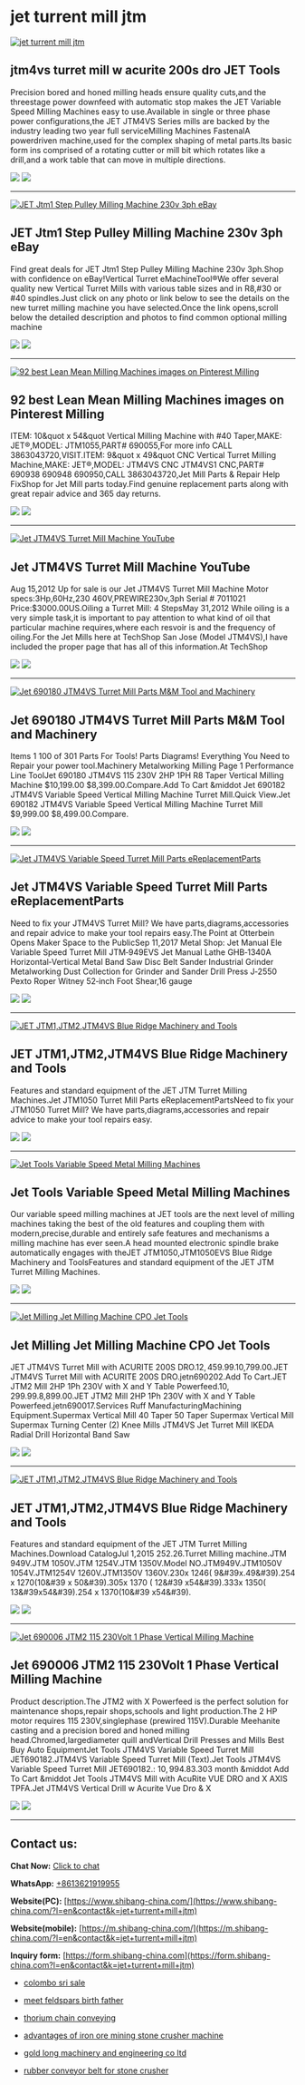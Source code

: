 # jet turrent mill jtm

<a href="https://swt.shibang-china.com/?l=en&img&k=jet+turrent+mill+jtm" target="_blank">![jet turrent mill jtm](http://static.shibang-china.com/all-800x300/958.jpg)</a>

## jtm4vs turret mill w acurite 200s dro JET Tools
Precision bored and honed milling heads ensure quality cuts,and the threestage power downfeed with automatic stop makes the JET Variable Speed Milling Machines easy to use.Available in single or three phase power configurations,the JET JTM4VS Series mills are backed by the industry leading two year full serviceMilling Machines FastenalA powerdriven machine,used for the complex shaping of metal parts.Its basic form ins comprised of a rotating cutter or mill bit which rotates like a drill,and a work table that can move in multiple directions.


<a href="https://whatsapp.shibangsoft.com/WhatsApp.php" target="_blank" title="WhatsApp">![](http://static.shibang-china.com/icon/whatsapp.png)</a> <a href="https://swt.shibang-china.com/?l=en&icon&k=jet+turrent+mill+jtm" target="_blank">![](http://static.shibang-china.com/icon/chat-en.png)</a>

---

<a href="https://swt.shibang-china.com/?l=en&img&k=jet+turrent+mill+jtm" target="_blank">![JET Jtm1 Step Pulley Milling Machine 230v 3ph eBay](http://static.shibang-china.com/all-800x300/158.jpg)</a>

## JET Jtm1 Step Pulley Milling Machine 230v 3ph eBay
Find great deals for JET Jtm1 Step Pulley Milling Machine 230v 3ph.Shop with confidence on eBay!Vertical Turret eMachineTool®We offer several quality new Vertical Turret Mills with various table sizes and in R8,#30 or #40 spindles.Just click on any photo or link below to see the details on the new turret milling machine you have selected.Once the link opens,scroll below the detailed description and photos to find common optional milling machine


<a href="https://whatsapp.shibangsoft.com/WhatsApp.php" target="_blank" title="WhatsApp">![](http://static.shibang-china.com/icon/whatsapp.png)</a> <a href="https://swt.shibang-china.com/?l=en&icon&k=jet+turrent+mill+jtm" target="_blank">![](http://static.shibang-china.com/icon/chat-en.png)</a>

---

<a href="https://swt.shibang-china.com/?l=en&img&k=jet+turrent+mill+jtm" target="_blank">![92 best Lean Mean Milling Machines images on Pinterest Milling](http://static.shibang-china.com/all-800x300/763.jpg)</a>

## 92 best Lean Mean Milling Machines images on Pinterest Milling
ITEM: 10&quot x 54&quot Vertical Milling Machine with #40 Taper,MAKE: JET®,MODEL: JTM1055,PART# 690055,For more info CALL 3863043720,VISIT.ITEM: 9&quot x 49&quot CNC Vertical Turret Milling Machine,MAKE: JET®,MODEL: JTM4VS CNC JTM4VS1 CNC,PART# 690938 690948 690950,CALL 3863043720,Jet Mill Parts & Repair Help FixShop for Jet Mill parts today.Find genuine replacement parts along with great repair advice and 365 day returns.


<a href="https://whatsapp.shibangsoft.com/WhatsApp.php" target="_blank" title="WhatsApp">![](http://static.shibang-china.com/icon/whatsapp.png)</a> <a href="https://swt.shibang-china.com/?l=en&icon&k=jet+turrent+mill+jtm" target="_blank">![](http://static.shibang-china.com/icon/chat-en.png)</a>

---

<a href="https://swt.shibang-china.com/?l=en&img&k=jet+turrent+mill+jtm" target="_blank">![Jet JTM4VS Turret Mill Machine YouTube](http://static.shibang-china.com/all-800x300/815.jpg)</a>

## Jet JTM4VS Turret Mill Machine YouTube
Aug 15,2012 Up for sale is our Jet JTM4VS Turret Mill Machine Motor specs:3Hp,60Hz,230 460V,PREWIRE230v,3ph Serial # 7011021 Price:$3000.00US.Oiling a Turret Mill: 4 StepsMay 31,2012 While oiling is a very simple task,it is important to pay attention to what kind of oil that particular machine requires,where each resvoir is and the frequency of oiling.For the Jet Mills here at TechShop San Jose (Model JTM4VS),I have included the proper page that has all of this information.At TechShop


<a href="https://whatsapp.shibangsoft.com/WhatsApp.php" target="_blank" title="WhatsApp">![](http://static.shibang-china.com/icon/whatsapp.png)</a> <a href="https://swt.shibang-china.com/?l=en&icon&k=jet+turrent+mill+jtm" target="_blank">![](http://static.shibang-china.com/icon/chat-en.png)</a>

---

<a href="https://swt.shibang-china.com/?l=en&img&k=jet+turrent+mill+jtm" target="_blank">![Jet 690180 JTM4VS Turret Mill Parts M&M Tool and Machinery](http://static.shibang-china.com/all-800x300/715.jpg)</a>

## Jet 690180 JTM4VS Turret Mill Parts M&M Tool and Machinery
Items 1 100 of 301 Parts For Tools! Parts Diagrams! Everything You Need to Repair your power tool.Machinery Metalworking Milling Page 1 Performance Line ToolJet 690180 JTM4VS 115 230V 2HP 1PH R8 Taper Vertical Milling Machine $10,199.00 $8,399.00.Compare.Add To Cart &middot Jet 690182 JTM4VS Variable Speed Vertical Milling Machine Turret Mill.Quick View.Jet 690182 JTM4VS Variable Speed Vertical Milling Machine Turret Mill $9,999.00 $8,499.00.Compare.


<a href="https://whatsapp.shibangsoft.com/WhatsApp.php" target="_blank" title="WhatsApp">![](http://static.shibang-china.com/icon/whatsapp.png)</a> <a href="https://swt.shibang-china.com/?l=en&icon&k=jet+turrent+mill+jtm" target="_blank">![](http://static.shibang-china.com/icon/chat-en.png)</a>

---

<a href="https://swt.shibang-china.com/?l=en&img&k=jet+turrent+mill+jtm" target="_blank">![Jet JTM4VS Variable Speed Turret Mill Parts eReplacementParts](http://static.shibang-china.com/all-800x300/145.jpg)</a>

## Jet JTM4VS Variable Speed Turret Mill Parts eReplacementParts
Need to fix your JTM4VS Turret Mill? We have parts,diagrams,accessories and repair advice to make your tool repairs easy.The Point at Otterbein Opens Maker Space to the PublicSep 11,2017 Metal Shop: Jet Manual Ele Variable Speed Turret Mill JTM‐949EVS Jet Manual Lathe GHB‐1340A Horizontal‐Vertical Metal Band Saw Disc Belt Sander Industrial Grinder Metalworking Dust Collection for Grinder and Sander Drill Press J‐2550 Pexto Roper Witney 52‐inch Foot Shear,16 gauge


<a href="https://whatsapp.shibangsoft.com/WhatsApp.php" target="_blank" title="WhatsApp">![](http://static.shibang-china.com/icon/whatsapp.png)</a> <a href="https://swt.shibang-china.com/?l=en&icon&k=jet+turrent+mill+jtm" target="_blank">![](http://static.shibang-china.com/icon/chat-en.png)</a>

---

<a href="https://swt.shibang-china.com/?l=en&img&k=jet+turrent+mill+jtm" target="_blank">![JET JTM1,JTM2,JTM4VS Blue Ridge Machinery and Tools](http://static.shibang-china.com/all-800x300/1409.jpg)</a>

## JET JTM1,JTM2,JTM4VS Blue Ridge Machinery and Tools
Features and standard equipment of the JET JTM Turret Milling Machines.Jet JTM1050 Turret Mill Parts eReplacementPartsNeed to fix your JTM1050 Turret Mill? We have parts,diagrams,accessories and repair advice to make your tool repairs easy.


<a href="https://whatsapp.shibangsoft.com/WhatsApp.php" target="_blank" title="WhatsApp">![](http://static.shibang-china.com/icon/whatsapp.png)</a> <a href="https://swt.shibang-china.com/?l=en&icon&k=jet+turrent+mill+jtm" target="_blank">![](http://static.shibang-china.com/icon/chat-en.png)</a>

---

<a href="https://swt.shibang-china.com/?l=en&img&k=jet+turrent+mill+jtm" target="_blank">![Jet Tools Variable Speed Metal Milling Machines](http://static.shibang-china.com/all-800x300/1429.jpg)</a>

## Jet Tools Variable Speed Metal Milling Machines
Our variable speed milling machines at JET tools are the next level of milling machines taking the best of the old features and coupling them with modern,precise,durable and entirely safe features and mechanisms a milling machine has ever seen.A head mounted electronic spindle brake automatically engages with theJET JTM1050,JTM1050EVS Blue Ridge Machinery and ToolsFeatures and standard equipment of the JET JTM Turret Milling Machines.


<a href="https://whatsapp.shibangsoft.com/WhatsApp.php" target="_blank" title="WhatsApp">![](http://static.shibang-china.com/icon/whatsapp.png)</a> <a href="https://swt.shibang-china.com/?l=en&icon&k=jet+turrent+mill+jtm" target="_blank">![](http://static.shibang-china.com/icon/chat-en.png)</a>

---

<a href="https://swt.shibang-china.com/?l=en&img&k=jet+turrent+mill+jtm" target="_blank">![Jet Milling Jet Milling Machine CPO Jet Tools](http://static.shibang-china.com/all-800x300/278.jpg)</a>

## Jet Milling Jet Milling Machine CPO Jet Tools
JET JTM4VS Turret Mill with ACURITE 200S DRO.$12,459.99.$10,799.00.JET JTM4VS Turret Mill with ACURITE 200S DRO.jetn690202.Add To Cart.JET JTM2 Mill 2HP 1Ph 230V with X and Y Table Powerfeed.$10,299.99.$8,899.00.JET JTM2 Mill 2HP 1Ph 230V with X and Y Table Powerfeed.jetn690017.Services Ruff ManufacturingMachining Equipment.Supermax Vertical Mill 40 Taper 50 Taper Supermax Vertical Mill Supermax Turning Center (2) Knee Mills JTM4VS Jet Turret Mill IKEDA Radial Drill Horizontal Band Saw


<a href="https://whatsapp.shibangsoft.com/WhatsApp.php" target="_blank" title="WhatsApp">![](http://static.shibang-china.com/icon/whatsapp.png)</a> <a href="https://swt.shibang-china.com/?l=en&icon&k=jet+turrent+mill+jtm" target="_blank">![](http://static.shibang-china.com/icon/chat-en.png)</a>

---

<a href="https://swt.shibang-china.com/?l=en&img&k=jet+turrent+mill+jtm" target="_blank">![JET JTM1,JTM2,JTM4VS Blue Ridge Machinery and Tools](http://static.shibang-china.com/all-800x300/162.jpg)</a>

## JET JTM1,JTM2,JTM4VS Blue Ridge Machinery and Tools
Features and standard equipment of the JET JTM Turret Milling Machines.Download CatalogJul 1,2015 252.26.Turret Milling machine.JTM 949V.JTM 1050V.JTM 1254V.JTM 1350V.Model NO.JTM949V.JTM1050V 1054V.JTM1254V 1260V.JTM1350V 1360V.230x 1246( 9&#39x.49&#39).254 x 1270(10&#39 x 50&#39).305x 1370 ( 12&#39 x54&#39).333x 1350( 13&#39x54&#39).254 x 1370(10&#39 x54&#39).


<a href="https://whatsapp.shibangsoft.com/WhatsApp.php" target="_blank" title="WhatsApp">![](http://static.shibang-china.com/icon/whatsapp.png)</a> <a href="https://swt.shibang-china.com/?l=en&icon&k=jet+turrent+mill+jtm" target="_blank">![](http://static.shibang-china.com/icon/chat-en.png)</a>

---

<a href="https://swt.shibang-china.com/?l=en&img&k=jet+turrent+mill+jtm" target="_blank">![Jet 690006 JTM2 115 230Volt 1 Phase Vertical Milling Machine](http://static.shibang-china.com/all-800x300/457.jpg)</a>

## Jet 690006 JTM2 115 230Volt 1 Phase Vertical Milling Machine
Product description.The JTM2 with X Powerfeed is the perfect solution for maintenance shops,repair shops,schools and light production.The 2 HP motor requires 115 230V,singlephase (prewired 115V).Durable Meehanite casting and a precision bored and honed milling head.Chromed,largediameter quill andVertical Drill Presses and Mills Best Buy Auto EquipmentJet Tools JTM4VS Variable Speed Turret Mill JET690182.JTM4VS Variable Speed Turret Mill (Text).Jet Tools JTM4VS Variable Speed Turret Mill JET690182.: $10,994.83.$303 month &middot Add To Cart &middot Jet Tools JTM4VS Mill with AcuRite VUE DRO and X AXIS TPFA.Jet JTM4VS Vertical Drill w Acurite Vue Dro & X


<a href="https://whatsapp.shibangsoft.com/WhatsApp.php" target="_blank" title="WhatsApp">![](http://static.shibang-china.com/icon/whatsapp.png)</a> <a href="https://swt.shibang-china.com/?l=en&icon&k=jet+turrent+mill+jtm" target="_blank">![](http://static.shibang-china.com/icon/chat-en.png)</a>

---
## Contact us:

**Chat Now:** [Click to chat](https://swt.shibang-china.com?l=en&contact&k=jet+turrent+mill+jtm)

**WhatsApp:**  [+8613621919955](https://whatsapp.shibangsoft.com/WhatsApp.php)

**Website(PC):** [https://www.shibang-china.com/](https://www.shibang-china.com/?l=en&contact&k=jet+turrent+mill+jtm)

**Website(mobile):** [https://m.shibang-china.com/](https://m.shibang-china.com/?l=en&contact&k=jet+turrent+mill+jtm)

**Inquiry form:** [https://form.shibang-china.com](https://form.shibang-china.com?l=en&contact&k=jet+turrent+mill+jtm)

* [colombo sri sale](../123/colombo%20sri%20sale.md)

* [meet feldspars birth father](../122/meet%20feldspars%20birth%20father.md)

* [thorium chain conveying](../116/thorium%20chain%20conveying.md)

* [advantages of iron ore mining stone crusher machine](../117/advantages%20of%20iron%20ore%20mining%20stone%20crusher%20machine.md)

* [gold long machinery and engineering co ltd](../123/gold%20long%20machinery%20and%20engineering%20co%20ltd.md)

* [rubber conveyor belt for stone crusher](../116/rubber%20conveyor%20belt%20for%20stone%20crusher.md)